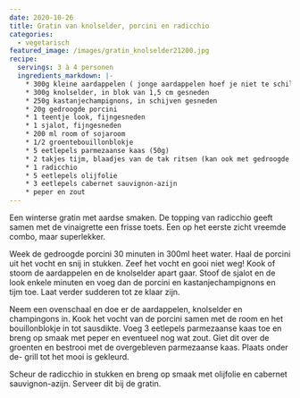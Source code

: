 ```yaml
---
date: 2020-10-26
title: Gratin van knolselder, porcini en radicchio
categories:
  - vegetarisch
featured_image: /images/gratin_knolselder21200.jpg
recipe:
  servings: 3 à 4 personen
  ingredients_markdown: |-
    * 300g kleine aardappelen ( jonge aardappelen hoef je niet te schillen)
    * 300g knolselder, in blok van 1,5 cm gesneden
    * 250g kastanjechampignons, in schijven gesneden
    * 20g gedroogde porcini
    * 1 teentje look, fijngesneden
    * 1 sjalot, fijngesneden 
    * 200 ml room of sojaroom
    * 1/2 groentebouillonblokje
    * 5 eetlepels parmezaanse kaas (50g)
    * 2 takjes tijm, blaadjes van de tak ritsen (kan ook met gedroogde tijm)
    * 1 radicchio
    * 5 eetlepels olijfolie
    * 3 eetlepels cabernet sauvignon-azijn    * peper en zout
---
```

Een winterse gratin met aardse smaken. De topping van radicchio geeft samen met de vinaigrette een frisse toets. Een op het eerste zicht vreemde combo, maar superlekker.

<!--more-->

Week de gedroogde porcini 30 minuten in 300ml heet water. Haal de porcini uit het vocht en snij in stukken. Zeef het vocht en gooi niet weg!
Kook of stoom de aardappelen en de knolselder apart gaar.
Stoof de sjalot en de look enkele minuten en voeg dan de porcini en kastanjechampignons en tijm toe. Laat verder sudderen tot ze klaar zijn.

Neem een ovenschaal en doe er de aardappelen, knolselder en champingons in.
Kook het vocht van de porcini samen met de room en het bouillonblokje in tot sausdikte.
Voeg 3 eetlepels parmezaanse kaas toe en breng op smaak met peper en eventueel nog wat zout.
Giet dit over de groenten en bestrooi met de overgebleven parmezaanse kaas.
Plaats onder de- grill tot het mooi is gekleurd.

Scheur de radicchio in stukken en breng op smaak met olijfolie en cabernet sauvignon-azijn.
Serveer dit bij de gratin.


